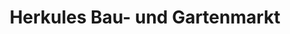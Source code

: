---
title: "Herkules Bau- und Gartenmarkt"
url: /herzberg-am-harz/herkules-bau-und-gartenmarkt/
shop: Baumarkt
---